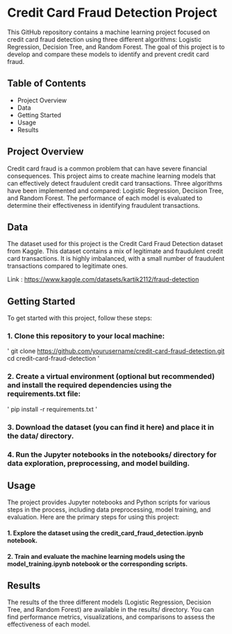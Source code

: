 # Credit Card Fraud Detection Project
This GitHub repository contains a machine learning project focused on credit card fraud detection using three different algorithms: Logistic Regression, Decision Tree, and Random Forest. The goal of this project is to develop and compare these models to identify and prevent credit card fraud.

## Table of Contents
- Project Overview
- Data
- Getting Started
- Usage
- Results

## Project Overview
Credit card fraud is a common problem that can have severe financial consequences. This project aims to create machine learning models that can effectively detect fraudulent credit card transactions. Three algorithms have been implemented and compared: Logistic Regression, Decision Tree, and Random Forest. The performance of each model is evaluated to determine their effectiveness in identifying fraudulent transactions.

## Data
The dataset used for this project is the Credit Card Fraud Detection dataset from Kaggle. This dataset contains a mix of legitimate and fraudulent credit card transactions. It is highly imbalanced, with a small number of fraudulent transactions compared to legitimate ones.

Link : https://www.kaggle.com/datasets/kartik2112/fraud-detection

## Getting Started
To get started with this project, follow these steps:

### 1. Clone this repository to your local machine:
'
git clone https://github.com/yourusername/credit-card-fraud-detection.git
cd credit-card-fraud-detection
'

### 2. Create a virtual environment (optional but recommended) and install the required dependencies using the requirements.txt file:
'
pip install -r requirements.txt
'

### 3. Download the dataset (you can find it here) and place it in the data/ directory.

### 4. Run the Jupyter notebooks in the notebooks/ directory for data exploration, preprocessing, and model building.

## Usage
The project provides Jupyter notebooks and Python scripts for various steps in the process, including data preprocessing, model training, and evaluation. Here are the primary steps for using this project:

#### 1. Explore the dataset using the credit_card_fraud_detection.ipynb notebook.

#### 2. Train and evaluate the machine learning models using the model_training.ipynb notebook or the corresponding scripts.


## Results
The results of the three different models (Logistic Regression, Decision Tree, and Random Forest) are available in the results/ directory. You can find performance metrics, visualizations, and comparisons to assess the effectiveness of each model.





